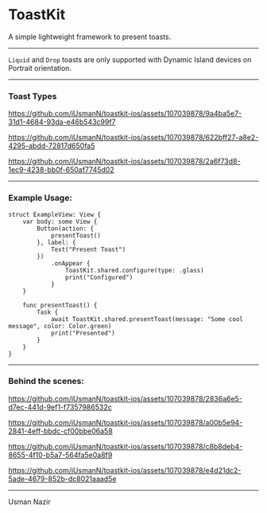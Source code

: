 # ToastKit
A simple lightweight framework to present toasts.

-------

`Liquid` and `Drop` toasts are only supported with Dynamic Island devices on Portrait orientation.

-------
### Toast Types



https://github.com/iUsmanN/toastkit-ios/assets/107039878/9a4ba5e7-31d1-4684-93da-e46b543c99f7



https://github.com/iUsmanN/toastkit-ios/assets/107039878/622bff27-a8e2-4295-abdd-72817d650fa5



https://github.com/iUsmanN/toastkit-ios/assets/107039878/2a6f73d8-1ec9-4238-bb0f-650af7745d02


-------
### Example Usage:

```
struct ExampleView: View {
    var body: some View {
        Button(action: {
            presentToast()
        }, label: {
            Text("Present Toast")
        })
            .onAppear {
                ToastKit.shared.configure(type: .glass)
                print("Configured")
            }
    }
    
    func presentToast() {
        Task {
            await ToastKit.shared.presentToast(message: "Some cool message", color: Color.green)
            print("Presented")
        }
    }
}
```

-------
### Behind the scenes:



https://github.com/iUsmanN/toastkit-ios/assets/107039878/2836a6e5-d7ec-441d-9ef1-f7357986532c



https://github.com/iUsmanN/toastkit-ios/assets/107039878/a00b5e94-2841-4eff-bbdc-cf00bbe06a58



https://github.com/iUsmanN/toastkit-ios/assets/107039878/c8b8deb4-8655-4f10-b5a7-564fa5e0a8f9



https://github.com/iUsmanN/toastkit-ios/assets/107039878/e4d21dc2-5ade-4679-852b-dc8021aaad5e


-------
Usman Nazir
